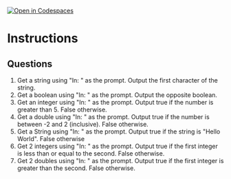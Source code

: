[![Open in Codespaces](https://classroom.github.com/assets/launch-codespace-2972f46106e565e64193e422d61a12cf1da4916b45550586e14ef0a7c637dd04.svg)](https://classroom.github.com/open-in-codespaces?assignment_repo_id=18072601)
# Instructions  

  ## Questions
  1. Get a string using "In: " as the prompt.  Output the first character of the string.
  2. Get a boolean using "In: " as the prompt.  Output the opposite boolean.
  3. Get an integer using "In: " as the prompt.  Output true if the number is greater than 5.  False otherwise.
  4. Get a double using "In: " as the prompt. Output true if the number is between -2 and 2 (inclusive).  False otherwise.
  5. Get a String using "In: " as the prompt.  Output true if the string is "Hello World".  False otherwise
  6. Get 2 integers using "In: " as the prompt.  Output true if the first integer is less than or equal to the second.  False otherwise.
  7. Get 2 doubles using "In: " as the prompt.  Output true if the first integer is greater than the second.  False otherwise.
